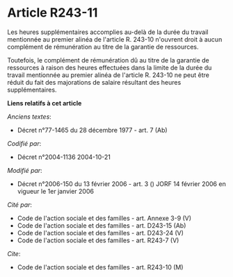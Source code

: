 # Article R243-11

Les heures supplémentaires accomplies au-delà de la durée du travail mentionnée au premier alinéa de l'article R. 243-10
n'ouvrent droit à aucun complément de rémunération au titre de la garantie de ressources.

Toutefois, le complément de rémunération dû au titre de la garantie de ressources à raison des heures effectuées dans la
limite de la durée du travail mentionnée au premier alinéa de l'article R. 243-10 ne peut être réduit du fait des majorations
de salaire résultant des heures supplémentaires.

**Liens relatifs à cet article**

_Anciens textes_:

  - Décret n°77-1465 du 28 décembre 1977 - art. 7 (Ab)

_Codifié par_:

  - Décret n°2004-1136 2004-10-21

_Modifié par_:

  - Décret n°2006-150 du 13 février 2006 - art. 3 () JORF 14 février 2006 en vigueur le 1er janvier 2006

_Cité par_:

  - Code de l'action sociale et des familles - art. Annexe 3-9 (V)
  - Code de l'action sociale et des familles - art. D243-15 (Ab)
  - Code de l'action sociale et des familles - art. D243-24 (V)
  - Code de l'action sociale et des familles - art. R243-7 (V)

_Cite_:

  - Code de l'action sociale et des familles - art. R243-10 (M)
